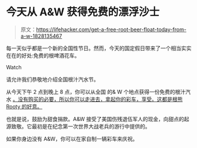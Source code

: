 # 今天从 A&W 获得免费的漂浮沙士

> 原文：<https://lifehacker.com/get-a-free-root-beer-float-today-from-a-w-1828135467>

每一天似乎都是一个新的全国性节日。然而，今天的国定假日带来了一个相当实实在在的好处:免费的根啤酒花车。

Watch

请允许我们恭敬地介绍全国根汁汽水节。

从今天下午 2 点到晚上 8 点，你可以从全国 的& W 个地点获得一份免费的根汁汽水 [。没有购买的必要，所以你可以走进去，拿起你的彩车，享受。这都是根熊 Rooty 的好意。](https://www.awrestaurants.com/national-root-beer-float-day-2018) 

也就是说，鼓励为甜食捐款。A&W 接受了美国伤残退伍军人的现金，向甜点的起源致敬。它最初是在纪念第一次世界大战老兵的游行中提供的。

如果你身边没有 A&W，你可以在家自制一辆彩车来庆祝。